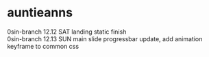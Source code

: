 # auntieanns

0sin-branch 12.12 SAT landing static finish <br>
0sin-branch 12.13 SUN main slide progressbar update, add animation keyframe to common css
